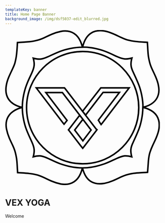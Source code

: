 ```yaml
---
templateKey: banner
title: Home Page Banner
background_image: /img/dsf5037-edit_blurred.jpg
---
```

<svg viewBox="0 0 101.9 101.9" >
<path fill="none" stroke="#000000" stroke-miterlimit="10" d="M50.9,90.6c3.1,0,5.9-0.4,8.3-0.9c2.4-0.5,4.5-1.2,6.3-1.8
	c3.6-1.3,6.1-2.7,8.2-3.6c2-0.9,3.6-1.4,5-1.6c1.5-0.1,2.9,0.1,4.7,0.6c-0.5-1.8-0.7-3.2-0.6-4.7s0.6-3,1.6-5c0.9-2,2.2-4.6,3.6-8.2
	c0.7-1.8,1.3-3.9,1.8-6.3c0.5-2.4,0.9-5.2,0.9-8.3c6.3,1.5,9.4,4.7,10.4,8.4c0.5,1.8,0.5,3.8,0.2,5.8c-0.3,2-1,3.9-1.8,5.8
	c-0.8,1.9-1.6,3.5-2.3,5s-1.3,3-1.8,4.5s-0.8,3.3-1,5.4c-0.2,2.1-0.3,4.6-0.6,7.8c-3.2,0.2-5.7,0.3-7.8,0.5c-2.1,0.2-3.8,0.5-5.4,1
	c-1.6,0.4-3,1-4.6,1.7c-1.5,0.7-3.1,1.5-5,2.3c-1.9,0.8-3.8,1.4-5.8,1.8c-2,0.3-3.9,0.4-5.8-0.1C55.7,99.9,52.5,96.8,50.9,90.6z
	 M1,59.3c-0.5,1.8-0.5,3.8-0.1,5.8s1,3.9,1.8,5.8c0.8,1.9,1.6,3.5,2.3,5s1.3,3,1.7,4.6c0.4,1.6,0.8,3.3,1,5.4
	c0.2,2.1,0.3,4.6,0.5,7.8c3.2,0.2,5.6,0.3,7.8,0.6c2.1,0.2,3.8,0.6,5.4,1c1.6,0.5,3,1.1,4.5,1.8c1.5,0.7,3.1,1.5,5,2.3
	s3.9,1.4,5.8,1.8c2,0.3,4,0.3,5.8-0.2c3.7-1,6.9-4.1,8.4-10.4c-3.1,0-5.9-0.4-8.3-0.9c-2.4-0.5-4.5-1.2-6.3-1.8
	c-3.6-1.3-6.1-2.7-8.2-3.6c-2-0.9-3.5-1.4-5-1.6c-1.5-0.1-2.9,0.1-4.6,0.6c0.5-1.8,0.7-3.2,0.6-4.7c-0.1-1.5-0.6-3-1.5-5
	c-0.9-2-2.2-4.6-3.6-8.2c-0.7-1.8-1.3-3.9-1.8-6.3c-0.5-2.4-0.9-5.2-0.9-8.3C5,52.5,2,55.7,1,59.3z M42.5,1
	c-1.8-0.5-3.8-0.5-5.8-0.1s-3.9,1-5.8,1.8c-1.9,0.8-3.5,1.6-5,2.3c-1.5,0.7-3,1.3-4.6,1.7c-1.6,0.4-3.3,0.8-5.4,1
	C13.8,7.9,11.3,8,8.1,8.2c-0.2,3.2-0.3,5.6-0.6,7.8c-0.2,2.1-0.6,3.8-1,5.4s-1.1,3-1.8,4.5c-0.7,1.5-1.5,3.1-2.3,5S1,34.8,0.7,36.7
	c-0.3,2-0.3,4,0.2,5.8c1,3.7,4.1,6.9,10.4,8.4c0-3.1,0.4-5.9,0.9-8.3c0.5-2.4,1.1-4.5,1.8-6.3c1.3-3.6,2.7-6.1,3.6-8.2
	c0.9-2,1.4-3.5,1.5-5c0.1-1.5-0.1-2.9-0.6-4.6c1.8,0.5,3.2,0.7,4.6,0.6c1.5-0.1,3-0.6,5-1.5c2-0.9,4.6-2.2,8.2-3.6
	c1.8-0.7,3.9-1.3,6.3-1.8c2.4-0.5,5.2-0.9,8.3-0.9C49.4,5,46.2,2,42.5,1z M100.9,42.5c0.5-1.8,0.5-3.8,0.1-5.8c-0.3-2-1-3.9-1.8-5.8
	c-0.8-1.9-1.6-3.5-2.3-5c-0.7-1.5-1.3-3-1.7-4.6c-0.4-1.6-0.8-3.3-1-5.4c-0.2-2.1-0.3-4.6-0.5-7.8c-3.2-0.2-5.6-0.3-7.8-0.6
	c-2.1-0.2-3.8-0.6-5.4-1c-1.6-0.4-3-1.1-4.5-1.8c-1.5-0.7-3.1-1.5-5-2.3c-1.9-0.8-3.9-1.5-5.8-1.8c-2-0.3-4-0.3-5.8,0.2
	c-3.7,1-6.9,4.1-8.4,10.4c3.1,0,5.9,0.4,8.3,0.9c2.4,0.5,4.5,1.1,6.3,1.8c3.6,1.3,6.1,2.7,8.2,3.6c2,0.9,3.6,1.4,5,1.5
	c1.5,0.1,2.9-0.1,4.7-0.6c-0.5,1.8-0.7,3.2-0.6,4.6s0.6,3,1.6,5c0.9,2,2.2,4.6,3.6,8.2c0.7,1.8,1.3,3.9,1.8,6.3
	c0.5,2.4,0.9,5.2,0.9,8.3C96.8,49.4,99.9,46.2,100.9,42.5z M51.1,14.1C71.5,14.1,88,30.6,88,51S71.5,87.9,51.1,87.9
	S14.1,71.4,14.1,51S30.7,14.1,51.1,14.1z M49.1,56l-6.9,9l-0.5,0.6l0.5,0.6l7.9,10.3l0.2,0.2l0.8,1l0.8-1l8-10.4l0.1-0.2l0.5-0.6
	L59.9,65L39.5,38.5l-0.1-0.1L39.1,38h-0.5H22.5h-2l1.2,1.6L38,60.9l0.8,1l0.8-1l0.7-0.9l0.5-0.6l-0.5-0.6L26.8,41.1h10.9l18.9,24.6
	l-5.4,7.1l-5.4-7.1l5.4-7L49.1,56z M79.6,38H63.5H63l-0.3,0.4L51,53.4l2,2.5l11.5-14.9h10.8L61.8,58.7l-0.4,0.6l0.4,0.6l0.6,1
	l0.8,1.2l0.9-1.1l16.4-21.4l1.2-1.6H79.6z"/>
</svg>


# VEX YOGA

Welcome
